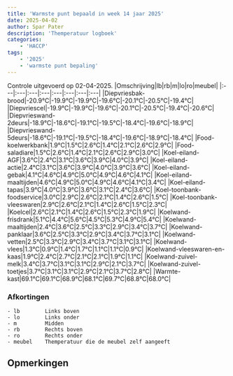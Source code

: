 ```yaml
---
title: 'Warmste punt bepaald in week 14 jaar 2025'
date: 2025-04-02
author: Spar Pater
description: 'Themperatuur logboek'
categories:
    - 'HACCP'
tags:
    - '2025'
    - 'warmste punt bepaling'
---
```

Controle uitgevoerd op 02-04-2025.
|Omschrijving|lb|rb|m|lo|ro|meubel|
|:---|:---|:---|:---|:---|:---|:---|:---|
|Diepvriesbak-brood|-20.9°C|-19.9°C|-19.9°C|-19.6°C|-20.1°C|-20.5°C|-19.4°C|
|Diepvriescel|-19.9°C|-19.9°C|-19.6°C|-20.1°C|-20.5°C|-19.4°C|-20.6°C|
|Diepvrieswand-2deurs|-18.9°C|-18.6°C|-19.1°C|-19.5°C|-18.4°C|-19.6°C|-18.9°C|
|Diepvrieswand-5deurs|-18.6°C|-19.1°C|-19.5°C|-18.4°C|-19.6°C|-18.9°C|-18.4°C|
|Food-koelwerkbank|1.9°C|1.5°C|2.6°C|1.4°C|2.1°C|2.6°C|2.9°C|
|Food-saladiare|1.5°C|2.6°C|1.4°C|2.1°C|2.6°C|2.9°C|3.0°C|
|Koel-eiland-AGF|3.6°C|2.4°C|3.1°C|3.6°C|3.9°C|4.0°C|3.9°C|
|Koel-eiland-actie|2.4°C|3.1°C|3.6°C|3.9°C|4.0°C|3.9°C|3.6°C|
|Koel-eiland-gebak|4.1°C|4.6°C|4.9°C|5.0°C|4.9°C|4.6°C|4.1°C|
|Koel-eiland-maaltijden|4.6°C|4.9°C|5.0°C|4.9°C|4.6°C|4.1°C|3.4°C|
|Koel-eiland-tapas|3.9°C|4.0°C|3.9°C|3.6°C|3.1°C|2.4°C|3.6°C|
|Koel-toonbank-foodservice|3.0°C|2.9°C|2.6°C|2.1°C|1.4°C|2.6°C|1.5°C|
|Koel-toonbank-vleeswaren|2.9°C|2.6°C|2.1°C|1.4°C|2.6°C|1.5°C|2.3°C|
|Koelcel|2.6°C|2.1°C|1.4°C|2.6°C|1.5°C|2.3°C|1.9°C|
|Koelwand-frisdrank|5.1°C|4.4°C|5.6°C|4.5°C|5.3°C|4.9°C|5.4°C|
|Koelwand-maaltijden|2.4°C|3.6°C|2.5°C|3.3°C|2.9°C|3.4°C|3.7°C|
|Koelwand-panklaar|3.6°C|2.5°C|3.3°C|2.9°C|3.4°C|3.7°C|3.1°C|
|Koelwand-vetten|2.5°C|3.3°C|2.9°C|3.4°C|3.7°C|3.1°C|3.1°C|
|Koelwand-vlees|1.3°C|0.9°C|1.4°C|1.7°C|1.1°C|1.1°C|0.9°C|
|Koelwand-vleeswaren-en-kaas|1.9°C|2.4°C|2.7°C|2.1°C|2.1°C|1.9°C|1.1°C|
|Koelwand-zuivel-melk|3.4°C|3.7°C|3.1°C|3.1°C|2.9°C|2.1°C|3.7°C|
|Koelwand-zuivel-toetjes|3.7°C|3.1°C|3.1°C|2.9°C|2.1°C|3.7°C|2.8°C|
|Warmte-kast|69.1°C|69.1°C|68.9°C|68.1°C|69.7°C|68.8°C|68.0°C|

### Afkortingen
    - lb        Links boven
    - lo        Links onder
    - m         Midden
    - rb        Rechts boven
    - ro        Rechts onder
    - meubel    Themperatuur die de meubel zelf aangeeft

## Opmerkingen


